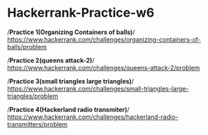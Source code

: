 # Hackerrank-Practice-w6

/**Practice 1(Organizing Containers of balls)**/
https://www.hackerrank.com/challenges/organizing-containers-of-balls/problem

/**Practice 2(queens attack-2)**/
https://www.hackerrank.com/challenges/queens-attack-2/problem

/**Practice 3(small triangles large triangles)**/
https://www.hackerrank.com/challenges/small-triangles-large-triangles/problem

/**Practice 4(Hackerland radio transmiter)**/
https://www.hackerrank.com/challenges/hackerland-radio-transmitters/problem
